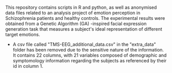 This repository contains scripts in R and python, as well as anonymised data files related to an analysis project of emotion perception in Schizophrenia patients and healthy controls. The experimental results were obtained from a Genetic Algorithm (GA) -inspired facial expression generation task that measures a subject's ideal representation of different target emotions.

- A csv file called "TMS-EEG_additional_data.csv" in the "extra_data" folder has been removed due to the sensitive nature of the information. It contains 22 columns, with 21 variables composed of demographic and symptomology information regarding the subjects as referenced by their id in column 1.
